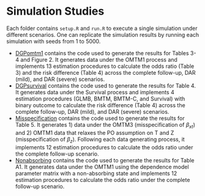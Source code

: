 # Simulation Studies

Each folder contains `setup.R` and `run.R` to execute a single simulation under different scenarios. One can replicate the simulation results by running each simulation with seeds from 1 to 5000.

- [DGPomtm1](https://github.com/ChiaraDG/ordinal_clovers/tree/main/Simulation%20Studies/DGPomtm1) contains the code used to generate the results for Tables 3-4 and Figure 2. It generates data under the OMTM1 process and implements 13 estimation procedures to calculate the odds ratio (Table 3) and the risk difference (Table 4) across the complete follow-up, DAR (mild), and DAR (severe) scenarios.
- [DGPsurvival](https://github.com/ChiaraDG/ordinal_clovers/tree/main/Simulation%20Studies/DGPsurvival) contains the code used to generate the results for Table 4. It generates data under the Survival process and implements 4 estimation procedures (GLMB, BMTM, BMTM-C, and Survival) with binary outcome to calculate the risk difference (Table 4) across the complete follow-up, DAR (mild), and DAR (severe) scenarios.
- [Misspecification](https://github.com/ChiaraDG/ordinal_clovers/tree/main/Simulation%20Studies/Misspecification) contains the code used to generate the results for Table 5. It generates 1) data under the OMTM3 (misspecification of $\beta_{xt}$) and 2) OMTM1 data that relaxes the PO assumption on T and Z (misspecification of $\beta_{z}$). Following each data generating process, it implements 12 estimation procedures to calculate the odds ratio under the complete follow-up scenario.
- [Nonabsorbing](https://github.com/ChiaraDG/ordinal_clovers/tree/main/Simulation%20Studies/Nonabsorbing) contains the code used to generate the results for Table A1. It generates data under the OMTM1 using the dependence model parameter matrix with a non-absorbing state and implements 12 estimation procedures to calculate the odds ratio under the complete follow-up scenario.
